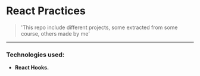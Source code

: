 # **React Practices**
>'This repo include different projects, some extracted from some course, others made by me'
---

### Technologies used: 
- **React Hooks.**